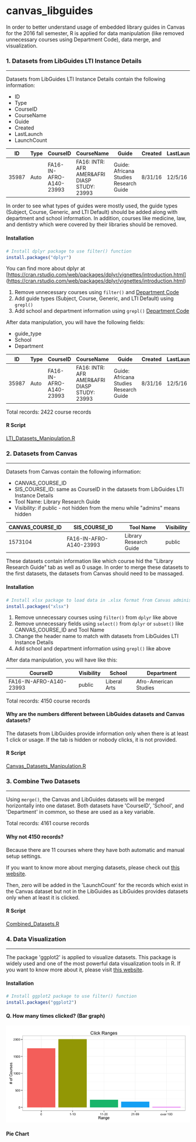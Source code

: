 # canvas_libguides

In order to better understand usage of embedded library guides in Canvas for the 2016 fall semester, R is applied for data manipulation (like removed unnecessary courses using Department Code), data merge, and visualization.

### 1. Datasets from LibGuides LTI Instance Details
------------------------------------------------------

Datasets from LibGuides LTI Instance Details contain the following information:
* ID
* Type
* CourseID
* CourseName
* Guide
* Created
* LastLaunch
* LaunchCount

| ID    | Type | CourseID                | CourseName                                   | Guide                                  | Created | LastLaunch | LaunchCount |
| ----- | ---- | ----------------------- | -------------------------------------------- | -------------------------------------- | ------- | ---------- | ----------- |
| 35987 | Auto | FA16-IN-AFRO-A140-23993 | FA16: INTR: AFR AMER&AFRI DIASP STUDY: 23993 | Guide: Africana Studies Research Guide | 8/31/16 | 12/5/16    | 6           |

In order to see what types of guides were mostly used, the guide types (Subject, Course, Generic, and LTI Default) should be added along with department and school information. In addition, courses like medicine, law, and dentistry which were covered by their libraries should be removed.

#### Installation

``` r
# Install dplyr package to use filter() function
install.packages("dplyr")
```

You can find more about dplyr at [https://cran.rstudio.com/web/packages/dplyr/vignettes/introduction.html] (https://cran.rstudio.com/web/packages/dplyr/vignettes/introduction.html)

1. Remove unnecessary courses using `filter()` and [Department Code](http://registrar.iupui.edu/schedule.html)
2. Add guide types (Subject, Course, Generic, and LTI Default) using `grepl()`
3. Add school and department information using `grepl()` [Department Code](http://registrar.iupui.edu/schedule.html)

After data manipulation, you will have the following fields:
* guide_type
* School
* Department

| ID    | Type | CourseID                | CourseName                                   | Guide                                  | Created | LastLaunch | LaunchCount | guide_type | School       | Department            |
| ----- | ---- | ----------------------- | -------------------------------------------- | -------------------------------------- | ------- | ---------- | ----------- | ---------- | -----------  | --------------------- |
| 35987 | Auto | FA16-IN-AFRO-A140-23993 | FA16: INTR: AFR AMER&AFRI DIASP STUDY: 23993 | Guide: Africana Studies Research Guide | 8/31/16 | 12/5/16    | 6           | Subject    | Liberal Arts | Afro-American Studies |

Total records: 2422 course records

#### R Script
[LTI_Datasets_Manipulation.R](R/LTI_Datasets_Manipulation.R)

### 2. Datasets from Canvas
---------------------------

Datasets from Canvas contain the following information:
* CANVAS_COURSE_ID
* SIS_COURSE_ID: same as CourseID in the datasets from LibGuides LTI Instance Details
* Tool Name: Library Research Guide
* Visibility: if public - not hidden from the menu while "admins" means hidden

| CANVAS_COURSE_ID | SIS_COURSE_ID           | Tool Name              | Visibility |
| ---------------- | ----------------------- | ---------------------- | ---------- |
| 1573104          | FA16-IN-AFRO-A140-23993 | Library Research Guide | public     |

These datasets contain information like which course hid the "Library Research Guide" tab as well as 0 usage. In order to merge these datasets to the first datasets, the datasets from Canvas should need to be massaged.

#### Installation
``` r
# Install xlsx package to load data in .xlsx format from Canvas administrator
install.packages("xlsx")
```

1. Remove unnecessary courses using `filter()` from `dplyr` like above
2. Remove unnecessary fields using `select()` from `dplyr` or `subset()` like CANVAS_COURSE_ID and Tool Name
3. Change the header name to match with datasets from LibGuides LTI Instance Details
4. Add school and department information using `grepl()` like above

After data manipulation, you will have like this:

| CourseID                | Visibility | School       | Department            |
| ----------------------- | ---------- | ------------ | --------------------- |
| FA16-IN-AFRO-A140-23993 | public     | Liberal Arts | Afro-American Studies |

Total records: 4150 course records

#### Why are the numbers different between LibGuides datasets and Canvas datasets?
The datasets from LibGuides provide information only when there is at least 1 click or usage. If the tab is hidden or nobody clicks, it is not provided.

#### R Script
[Canvas_Datasets_Manipulation.R](R/Canvas_Datasets_Manipulation.R)

### 3. Combine Two Datasets
---------------------------

Using `merge()`, the Canvas and LibGuides datasets will be merged horizontally into one dataset. Both datasets have 'CourseID', 'School', and 'Department' in common, so these are used as a key variable.

Total records: 4161 course records

#### Why not 4150 records?
Because there are 11 courses where they have both automatic and manual setup settings.

If you want to know more about merging datasets, please check out [this website](https://rstudio-pubs-static.s3.amazonaws.com/52230_5ae0d25125b544caab32f75f0360e775.html).

Then, zero will be added in the 'LaunchCount' for the records which exist in the Canvas dataset but not in the LibGuides as LibGuides provides datasets only when at least it is clicked.

#### R Script
[Combined_Datasets.R](R/Combined_Datasets.R)

### 4. Data Visualization
---------------------------
The package 'ggplot2' is applied to visualize datasets. This package is widely used and one of the most powerful data visualization tools in R. If you want to know more about it, please visit [this website](https://cran.r-project.org/web/packages/ggplot2/ggplot2.pdf).

#### Installation

``` r
# Install ggplot2 package to use filter() function
install.packages("ggplot2")
```
#### Q. How many times clicked? (Bar graph)
![Click Ranges](img/ClickRanges.png)


#### Pie Chart
